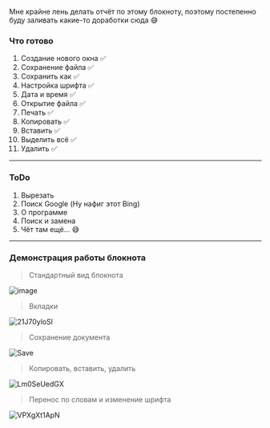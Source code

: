 Мне крайне лень делать отчёт по этому блокноту, поэтому постепенно буду заливать какие-то доработки сюда :sweat_smile:

### Что готово 
1. Создание нового окна :white_check_mark:
2. Сохранение файла :white_check_mark:
3. Сохранить как :white_check_mark:
4. Настройка шрифта :white_check_mark:
5. Дата и время :white_check_mark:
6. Открытие файла :white_check_mark:
7. Печать :white_check_mark:
8. Копировать :white_check_mark:
9. Вставить :white_check_mark:
10. Выделить всё :white_check_mark:
11. Удалить :white_check_mark:
***
### ToDo 
1. Вырезать
2. Поиск Google (Ну нафиг этот Bing)
3. О программе
4. Поиск и замена
5. Чёт там ещё... :sweat_smile:
***
### Демонстрация работы блокнота 
> Стандартный вид блокнота

![image](https://user-images.githubusercontent.com/55367086/115070502-36f8a700-9f1f-11eb-89d7-6ef7232a3075.png)

>Вкладки

![21J70yloSl](https://user-images.githubusercontent.com/55367086/115067937-c7cd8380-9f1b-11eb-8dfd-d003a364a418.gif)

>Сохранение документа

![Save](https://user-images.githubusercontent.com/55367086/115070796-9a82d480-9f1f-11eb-9b84-b787fe9c3aec.gif)

>Копировать, вставить, удалить

![Lm0SeUedGX](https://user-images.githubusercontent.com/55367086/115109609-022d3400-9fa1-11eb-85c0-4befd1ed07b0.gif)

>Перенос по словам и изменение шрифта

![VPXgXt1ApN](https://user-images.githubusercontent.com/55367086/115109657-4587a280-9fa1-11eb-9d92-5b8944baf364.gif)


